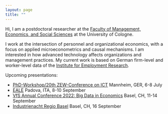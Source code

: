 ```yaml
---
layout: page
title: ""
---
```


Hi, I am a postdoctoral researcher at the [Faculty of Management, Economics, and Social Sciences](https://wiso.uni-koeln.de/en/) at the University of Cologne.

I work at the intersection of personnel and organizational economics, with a focus on applied microeconometrics and causal mechanisms. I am interested in how advanced technology affects organizations and management practices. My current work is based on German firm-level and worker-level data of the [Institute for Employment Research](https://www.iab.de/en/iab-aktuell.aspx).

Upcoming presentations:

- [PhD-Workshop/20th ZEW-Conference on ICT](https://www.zew.de/en/events-and-professional-training/detail/20th-zew-conference-on-the-economics-of-information-and-communication-technologies/3722?cHash=9839785bc3d04a2b204144265167ff1c) Mannheim, GER, 6-8 July
- [EALE](https://eale.nl/) Padova, ITA, 8-10 September
- [VfS Annual Conference 2022: Big Data in Economics](https://www.socialpolitik.de/en/jahrestagung-2022-0) Basel, CH, 11-14 September
- [Industrienacht Regio Basel](https://industrienacht.com/) Basel, CH, 16 September
